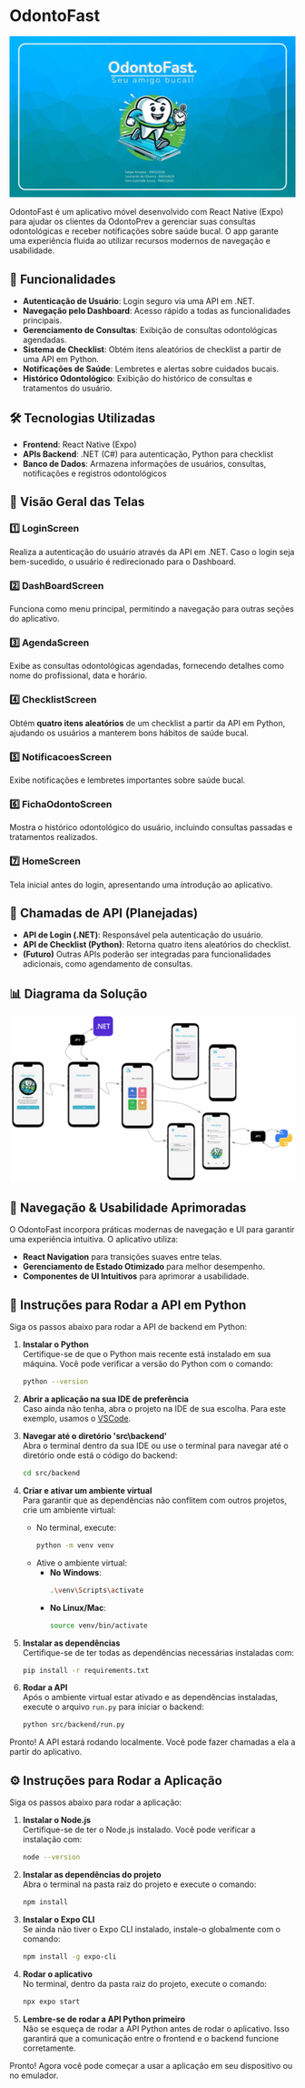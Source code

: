 
# OdontoFast
![Capa do projeto](https://github.com/leodascripto/Odontofast-ReactNative/blob/master/src/assets/images/readmepics/capa.jpg?raw=true)

OdontoFast é um aplicativo móvel desenvolvido com React Native (Expo) para ajudar os clientes da OdontoPrev a gerenciar suas consultas odontológicas e receber notificações sobre saúde bucal. O app garante uma experiência fluida ao utilizar recursos modernos de navegação e usabilidade.

## 📌 Funcionalidades

- **Autenticação de Usuário**: Login seguro via uma API em .NET.
- **Navegação pelo Dashboard**: Acesso rápido a todas as funcionalidades principais.
- **Gerenciamento de Consultas**: Exibição de consultas odontológicas agendadas.
- **Sistema de Checklist**: Obtém itens aleatórios de checklist a partir de uma API em Python.
- **Notificações de Saúde**: Lembretes e alertas sobre cuidados bucais.
- **Histórico Odontológico**: Exibição do histórico de consultas e tratamentos do usuário.

## 🛠️ Tecnologias Utilizadas

- **Frontend**: React Native (Expo)
- **APIs Backend**: .NET (C#) para autenticação, Python para checklist
- **Banco de Dados**: Armazena informações de usuários, consultas, notificações e registros odontológicos

## 📱 Visão Geral das Telas

### 1️⃣ LoginScreen
Realiza a autenticação do usuário através da API em .NET. Caso o login seja bem-sucedido, o usuário é redirecionado para o Dashboard.

### 2️⃣ DashBoardScreen
Funciona como menu principal, permitindo a navegação para outras seções do aplicativo.

### 3️⃣ AgendaScreen
Exibe as consultas odontológicas agendadas, fornecendo detalhes como nome do profissional, data e horário.

### 4️⃣ ChecklistScreen
Obtém **quatro itens aleatórios** de um checklist a partir da API em Python, ajudando os usuários a manterem bons hábitos de saúde bucal.

### 5️⃣ NotificacoesScreen
Exibe notificações e lembretes importantes sobre saúde bucal.

### 6️⃣ FichaOdontoScreen
Mostra o histórico odontológico do usuário, incluindo consultas passadas e tratamentos realizados.

### 7️⃣ HomeScreen
Tela inicial antes do login, apresentando uma introdução ao aplicativo.

## 🔗 Chamadas de API (Planejadas)

- **API de Login (.NET)**: Responsável pela autenticação do usuário.
- **API de Checklist (Python)**: Retorna quatro itens aleatórios do checklist.
- **(Futuro)** Outras APIs poderão ser integradas para funcionalidades adicionais, como agendamento de consultas.

## 📊 Diagrama da Solução

![Diagrama da Solução](https://github.com/leodascripto/Odontofast-ReactNative/blob/master/src/assets/images/readmepics/diagrama.png?raw=true)

## 🚀 Navegação & Usabilidade Aprimoradas

O OdontoFast incorpora práticas modernas de navegação e UI para garantir uma experiência intuitiva. O aplicativo utiliza:
- **React Navigation** para transições suaves entre telas.
- **Gerenciamento de Estado Otimizado** para melhor desempenho.
- **Componentes de UI Intuitivos** para aprimorar a usabilidade.

## 🐍 Instruções para Rodar a API em Python

Siga os passos abaixo para rodar a API de backend em Python:

1. **Instalar o Python**  
   Certifique-se de que o Python mais recente está instalado em sua máquina. Você pode verificar a versão do Python com o comando:
   ```bash
   python --version
   ```

2. **Abrir a aplicação na sua IDE de preferência**  
   Caso ainda não tenha, abra o projeto na IDE de sua escolha. Para este exemplo, usamos o [VSCode](https://code.visualstudio.com/).

3. **Navegar até o diretório 'src\backend'**  
   Abra o terminal dentro da sua IDE ou use o terminal para navegar até o diretório onde está o código do backend:
   ```bash
   cd src/backend
   ```

4. **Criar e ativar um ambiente virtual**  
   Para garantir que as dependências não conflitem com outros projetos, crie um ambiente virtual:
   - No terminal, execute:
     ```bash
     python -m venv venv
     ```
   - Ative o ambiente virtual:
     - **No Windows**:
       ```bash
       .\venv\Scripts\activate
       ```
     - **No Linux/Mac**:
       ```bash
       source venv/bin/activate
       ```

5. **Instalar as dependências**  
   Certifique-se de ter todas as dependências necessárias instaladas com:
   ```bash
   pip install -r requirements.txt
   ```

6. **Rodar a API**  
   Após o ambiente virtual estar ativado e as dependências instaladas, execute o arquivo `run.py` para iniciar o backend:
   ```bash
   python src/backend/run.py
   ```

Pronto! A API estará rodando localmente. Você pode fazer chamadas a ela a partir do aplicativo.

## ⚙️ Instruções para Rodar a Aplicação

Siga os passos abaixo para rodar a aplicação:

1. **Instalar o Node.js**  
   Certifique-se de ter o Node.js instalado. Você pode verificar a instalação com:
   ```bash
   node --version
   ```

2. **Instalar as dependências do projeto**  
   Abra o terminal na pasta raiz do projeto e execute o comando:
   ```bash
   npm install
   ```

3. **Instalar o Expo CLI**  
   Se ainda não tiver o Expo CLI instalado, instale-o globalmente com o comando:
   ```bash
   npm install -g expo-cli
   ```

4. **Rodar o aplicativo**  
   No terminal, dentro da pasta raiz do projeto, execute o comando:
   ```bash
   npx expo start
   ```

5. **Lembre-se de rodar a API Python primeiro**  
   Não se esqueça de rodar a API Python antes de rodar o aplicativo. Isso garantirá que a comunicação entre o frontend e o backend funcione corretamente.

Pronto! Agora você pode começar a usar a aplicação em seu dispositivo ou no emulador.

